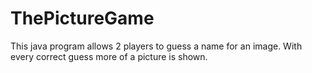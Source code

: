 # ThePictureGame
 This java program allows 2 players to guess a name for an image.  With every correct guess more of a picture is shown.
